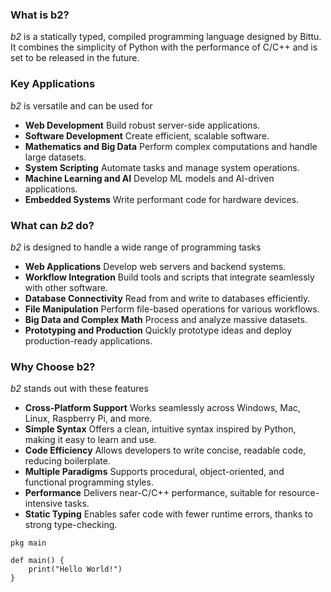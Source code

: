 ### What is b2?  
*b2* is a statically typed, compiled programming language designed by Bittu. It combines the simplicity of Python with the performance of C/C++ and is set to be released in the future.  

### Key Applications  
*b2* is versatile and can be used for  
- **Web Development** Build robust server-side applications.  
- **Software Development** Create efficient, scalable software.  
- **Mathematics and Big Data** Perform complex computations and handle large datasets.  
- **System Scripting** Automate tasks and manage system operations.  
- **Machine Learning and AI** Develop ML models and AI-driven applications.  
- **Embedded Systems** Write performant code for hardware devices.  

### What can *b2* do?  
*b2* is designed to handle a wide range of programming tasks  
- **Web Applications** Develop web servers and backend systems.  
- **Workflow Integration** Build tools and scripts that integrate seamlessly with other software.  
- **Database Connectivity** Read from and write to databases efficiently.  
- **File Manipulation** Perform file-based operations for various workflows.  
- **Big Data and Complex Math** Process and analyze massive datasets.  
- **Prototyping and Production** Quickly prototype ideas and deploy production-ready applications.  

### Why Choose b2?  
*b2* stands out with these features  
- **Cross-Platform Support** Works seamlessly across Windows, Mac, Linux, Raspberry Pi, and more.  
- **Simple Syntax** Offers a clean, intuitive syntax inspired by Python, making it easy to learn and use.  
- **Code Efficiency** Allows developers to write concise, readable code, reducing boilerplate.  
- **Multiple Paradigms** Supports procedural, object-oriented, and functional programming styles.  
- **Performance** Delivers near-C/C++ performance, suitable for resource-intensive tasks.  
- **Static Typing** Enables safer code with fewer runtime errors, thanks to strong type-checking.

```b2
pkg main

def main() {
    print("Hello World!")
}
```